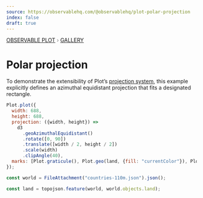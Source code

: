 ```yaml
---
source: https://observablehq.com/@observablehq/plot-polar-projection
index: false
draft: true
---
```


<div style="color: grey; font: 13px/25.5px var(--sans-serif); text-transform: uppercase;"><h1 style="display: none;">Plot: Polar projection</h1><a href="/plot">Observable Plot</a> › <a href="/@observablehq/plot-gallery">Gallery</a></div>

# Polar projection

To demonstrate the extensibility of Plot’s [projection system](https://observablehq.com/plot/features/projections), this example explicitly defines an azimuthal equidistant projection that fits a designated rectangle.

```js echo
Plot.plot({
  width: 688,
  height: 688,
  projection: ({width, height}) =>
    d3
      .geoAzimuthalEquidistant()
      .rotate([0, 90])
      .translate([width / 2, height / 2])
      .scale(width)
      .clipAngle(40),
  marks: [Plot.graticule(), Plot.geo(land, {fill: "currentColor"}), Plot.frame()]
});
```

```js echo
const world = FileAttachment("countries-110m.json").json();
```

```js echo
const land = topojson.feature(world, world.objects.land);
```
